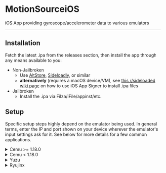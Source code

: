 # MotionSourceiOS
iOS App providing gyroscope/accelerometer data to various emulators

---

## Installation

Fetch the latest .ipa from the releases section, then install the app through any means available to you:

- Non-Jailbroken
   * Use [AltStore](https://altstore.io/), [Sideloadly](https://sideloadly.io/), or similar
   * **alternatively** (requires a macOS device/VM), see [this r/sideloaded wiki page](https://old.reddit.com/r/sideloaded/wiki/ipasigning) on how to use iOS App Signer to install .ipa files
- Jailbroken
   * Install the .ipa via Filza/iFile/appinst/etc.

## Setup

Specific setup steps highly depend on the emulator being used. In general terms, enter the IP and port shown on your device wherever the emulator's input settings ask for it.
See below for more details for a few common applications.

<details>
<summary>Cemu >= 1.18.0</summary>

1. Navigate to `Options` -> `Input settings`
2. Click `+` next to the `Controller` dropdown, select `API: DSUController`, enter the IP and port, select `Controller: Controller 1`, and click `Add`
3. With the controller selected, click `Settings` below, and enable the `Use motion` checkbox
</details>
<details>

<summary>Cemu < 1.18.0</summary>

1. Install [Cemuhook](https://cemuhook.sshnuke.net/) if you haven't already
2. Add `serverIP = [YOUR IOS DEVICE'S IP HERE]` under the [Input] section of *cemuhook.ini* (this file is located in Cemu's main directory)
   * *Optional: If you changed the port in the app, add `serverPort = [YOUR PORT]` below the previously added line*
3. Save + close cemuhook.ini, start up Cemu
4. Navigate to `Options` -> `GamePad motion source` -> `DSU1: BTH DS4 12:AB:34:CD:56:EF`, choose `By Slot`
   * *If you instead see `DSU1: DISCONNECTED`, check your configuration and make sure that your computer and phone are on the same network*
</details>

<details>
<summary>Yuzu</summary>

1. Navigate to `Emulation` -> `Configure...` -> `Controls`
2. Click `Configure` in the `Motion` section at the bottom, remove the listed server, enter your IP and port, and click `Add Server`
3. With the app running and connected, click `Motion 1` below the shown controller and move your phone a bit to select it for motion controls
</details>

<details>
<summary>Ryujinx</summary>

1. Navigate to `Options` -> `Settings` -> `Input`
2. Click `Configure`, ensure a controller is selected as the input device
3. Enable the `Enable Motion Controls` and `Use CemuHook compatible motion` checkboxes, and enter your IP and port
</details>
